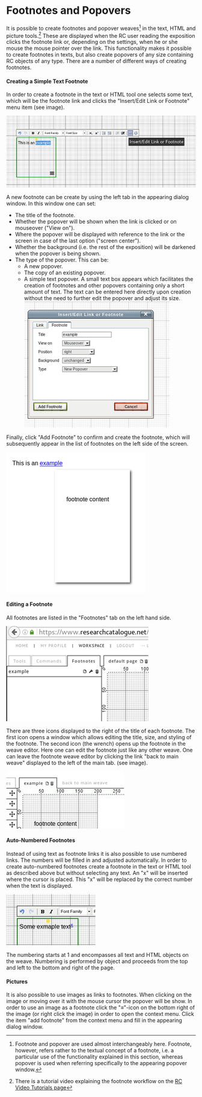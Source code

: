 # Footnotes and Popovers

It is possible to create footnotes and popover weaves[^1] in the text, HTML and picture tools.[^2] These are displayed when the RC user reading the exposition clicks the footnote link or, depending on the settings, when he or she mouse the mouse pointer over the link. This functionality makes it possible to create footnotes in texts, but also create popovers of any size containing RC objects of any type. There are a number of different ways of creating footnotes.

#### Creating a Simple Text Footnote

In order to create a footnote in the text or HTML tool one selects some text, which will be the footnote link and clicks the "Insert/Edit Link or Footnote" menu item (see image).

![Selecting text as a footnote link](images/footnotes_sel.png)

A new footnote can be create by using the left tab in the appearing
dialog window. In this window one can set:

* The title of the footnote.
* Whether the popover will be shown when the link is clicked or on
  mouseover ("View on").
* Where the popover will be displayed with reference to the link or
  the screen in case of the last option ("screen center").
* Whether the background (i.e. the rest of the exposition) will be
  darkened when the popover is being shown.
* The type of the popover. This can be:
  + A new popover.
  + The copy of an existing popover.
  + A simple text popover. A small text box appears which facilitates the creation of footnotes and other popovers containing only a short amount of text. The text can be entered here directly upon creation   without the need to further edit the popover and adjust its size. 
![Footnote dialog window](images/footnote_dia.png)

Finally, click "Add Footnote" to confirm and create the footnote, which will subsequently appear in the list of footnotes on the left side of the screen. 


![Preview of a footnote](images/footnote_preview.png)

#### Editing a Footnote

All footnotes are listed in the "Footnotes" tab on the left hand side.

![List of footnotes](images/footnotes_list.png)

There are three icons displayed to the right of the title of each footnote. The first icon opens a window which allows editing the title, size, and styling of the footnote. The second icon (the wrench) opens up the footnote in the weave editor. Here one can edit the footnote just like any other weave. One can leave the footnote weave editor by clicking the link "back to main weave" displayed to the left of the main tab. (see image).

![Back to main weave link](images/footnote_back.png)

#### Auto-Numbered Footnotes

Instead of using text as footnote links it is also possible to use numbered links. The numbers will be filled in and adjusted automatically. In order to create auto-numbered footnotes create a footnote in the text or HTML tool as described above but without selecting any text. An "x" will be inserted where the cursor is placed. This "x" will be replaced by the correct number when the text is displayed. 

![Auto-numbered footnote in the editor](images/footnote_auto.png)

The numbering starts at 1 and encompasses all text and HTML objects on the weave. Numbering is performed by object and proceeds from the top and left to the bottom and right of the page. 
#### Pictures 

It is also possible to use images as links to footnotes. When clicking on the image or moving over it with the mouse cursor the popover will be show. In order to use an image as a footnote click the "≡"-icon on the bottom right of the image (or right click the image) in order to open the context menu. Click the item "add footnote" from the context menu and fill in the appearing dialog window. 

[^1]: Footnote and popover are used almost interchangeably
here. Footnote, however, refers rather to the textual concept of a
footnote, i.e. a particular use of the functionality explained in this
section, whereas popover is used when referring specifically to the
appearing popover window.
[^2]: There is a tutorial video explaining the footnote workflow on
    the [RC Video Tutorials page](https://www.researchcatalogue.net/view/273532/273533)

